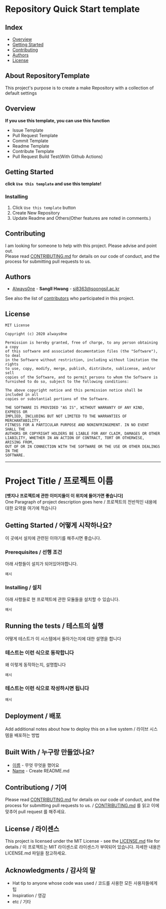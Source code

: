 # Repository Quick Start template
## Index
  - [Overview](#overview) 
  - [Getting Started](#getting-started)
  - [Contributing](#contributing)
  - [Authors](#authors)
  - [License](#license)
<!--  Other options to write Readme
  - [Deployment](#deployment)
  - [Used or Referenced Projects](Used-or-Referenced-Projects)
-->
## About RepositoryTemplate
<!--Wirte one paragraph of project description -->  
This project's purpose is to create a make Repository with a collection of default settings  

## Overview
<!-- Write Overview about this project -->
**If you use this template, you can use this function**
- Issue Template
- Pull Request Template
- Commit Template
- Readme Template
- Contribute Template
- Pull Request Build Test(With Github Actions)

## Getting Started
**click `Use this template` and use this template!**
<!--
### Depencies
 Write about need to install the software and how to install them 
-->
### Installing
<!-- A step by step series of examples that tell you how to get a development 
env running

Say what the step will be

    Give the example

And repeat

    until finished
-->
1. Click `Use this template` button 
2. Create New Repository
3. Update Readme and Others(Other features are noted in comments.)
<!--
## Deployment
 Add additional notes about how to deploy this on a live system
 -->
## Contributing
<!-- Write the way to contribute -->
I am looking for someone to help with this project. Please advise and point out.  
Please read [CONTRIBUTING.md](CONTRIBUTING.md) for details on our code
of conduct, and the process for submitting pull requests to us.

## Authors
  - [Always0ne](https://github.com/Always0ne) - **SangIl Hwang** - <si8363@soongsil.ac.kr>

See also the list of [contributors](https://github.com/always0ne/readmeTemplate/contributors)
who participated in this project.
<!--
## Used or Referenced Projects
 - [referenced Project](project link) - **LICENSE** - little-bit introduce
-->

## License

```
MIT License

Copyright (c) 2020 always0ne

Permission is hereby granted, free of charge, to any person obtaining a copy
of this software and associated documentation files (the "Software"), to deal
in the Software without restriction, including without limitation the rights
to use, copy, modify, merge, publish, distribute, sublicense, and/or sell
copies of the Software, and to permit persons to whom the Software is
furnished to do so, subject to the following conditions:

The above copyright notice and this permission notice shall be included in all
copies or substantial portions of the Software.

THE SOFTWARE IS PROVIDED "AS IS", WITHOUT WARRANTY OF ANY KIND, EXPRESS OR
IMPLIED, INCLUDING BUT NOT LIMITED TO THE WARRANTIES OF MERCHANTABILITY,
FITNESS FOR A PARTICULAR PURPOSE AND NONINFRINGEMENT. IN NO EVENT SHALL THE
AUTHORS OR COPYRIGHT HOLDERS BE LIABLE FOR ANY CLAIM, DAMAGES OR OTHER
LIABILITY, WHETHER IN AN ACTION OF CONTRACT, TORT OR OTHERWISE, ARISING FROM,
OUT OF OR IN CONNECTION WITH THE SOFTWARE OR THE USE OR OTHER DEALINGS IN THE
SOFTWARE.
```
---
# Project Title / 프로젝트 이름

**[뱃지나 프로젝트에 관한 이미지들이 이 위치에 들어가면 좋습니다]**  
One Paragraph of project description goes here / 프로젝트의 전반적인 내용에 대한 요약을 여기에 적습니다

## Getting Started / 어떻게 시작하나요?

이 곳에서 설치에 관련된 이야기를 해주시면 좋습니다.

### Prerequisites / 선행 조건

아래 사항들이 설치가 되어있어야합니다.

```
예시
```

### Installing / 설치

아래 사항들로 현 프로젝트에 관한 모듈들을 설치할 수 있습니다.

```
예시
```

## Running the tests / 테스트의 실행

어떻게 테스트가 이 시스템에서 돌아가는지에 대한 설명을 합니다

### 테스트는 이런 식으로 동작합니다

왜 이렇게 동작하는지, 설명합니다

```
예시
```

### 테스트는 이런 식으로 작성하시면 됩니다

```
예시
```

## Deployment / 배포

Add additional notes about how to deploy this on a live system / 라이브 시스템을 배포하는 방법

## Built With / 누구랑 만들었나요?

* [이름](링크) - 무엇 무엇을 했어요
* [Name](Link) - Create README.md

## Contributiong / 기여

Please read [CONTRIBUTING.md](https://gist.github.com/PurpleBooth/b24679402957c63ec426) for details on our code of conduct, and the process for submitting pull requests to us. / [CONTRIBUTING.md](https://gist.github.com/PurpleBooth/b24679402957c63ec426) 를 읽고 이에 맞추어 pull request 를 해주세요.

## License / 라이센스

This project is licensed under the MIT License - see the [LICENSE.md](https://gist.github.com/PurpleBooth/LICENSE.md) file for details / 이 프로젝트는 MIT 라이센스로 라이센스가 부여되어 있습니다. 자세한 내용은 LICENSE.md 파일을 참고하세요.

## Acknowledgments / 감사의 말

* Hat tip to anyone whose code was used / 코드를 사용한 모든 사용자들에게 팁
* Inspiration / 영감
* etc / 기타
